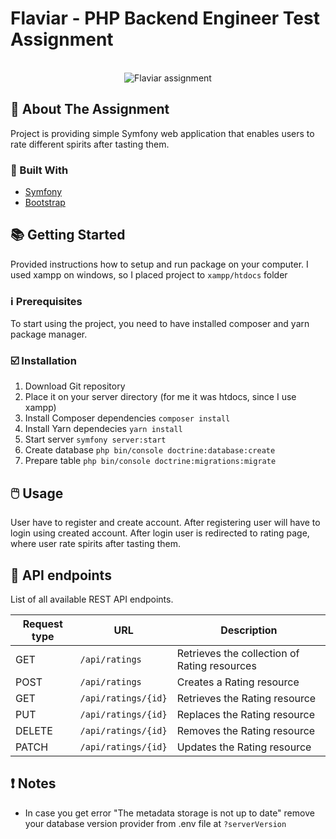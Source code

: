 # Flaviar - PHP Backend Engineer Test Assignment

<!-- PROJECT LOGO -->
<br />
<div align="center">
   <img src="https://i.imgur.com/kOoTOG3.jpg" alt="Flaviar assignment">
</div>



<!-- ABOUT THE PROJECT -->
## 📝 About The Assignment

Project is providing simple Symfony web application that enables users to rate different spirits after tasting them.



### 🧰 Built With

* [Symfony](https://symfony.com/)
* [Bootstrap](https://getbootstrap.com)



<!-- GETTING STARTED -->
## 📚 Getting Started

Provided instructions how to setup and run package on your computer. I used xampp on windows, so I placed project to ```xampp/htdocs``` folder

### ℹ️ Prerequisites

To start using the project, you need to have installed composer and yarn package manager.


### ☑️ Installation

1. Download Git repository
2. Place it on your server directory (for me it was htdocs, since I use xampp)
3. Install Composer dependencies ```composer install```
4. Install Yarn dependecies ```yarn install```
5. Start server ```symfony server:start```
6. Create database ```php bin/console doctrine:database:create```
7. Prepare table ```php bin/console doctrine:migrations:migrate```



<!-- USAGE EXAMPLES -->
## 🖱️ Usage

User have to register and create account. After registering user will have to login using created account. After login user is redirected to rating page, where user rate spirits after tasting them.


<!-- USAGE EXAMPLES -->
## 📔 API endpoints

List of all available REST API endpoints.

| Request type | URL | Description |
| ------ | ------ |------ |
| GET | ```/api/ratings``` |Retrieves the collection of Rating resources
| POST | ```/api/ratings``` |Creates a Rating resource
| GET | ```/api/ratings/{id}``` |Retrieves the Rating resource
| PUT | ```/api/ratings/{id}``` |Replaces the Rating resource
| DELETE | ```/api/ratings/{id}``` |Removes the Rating resource
| PATCH | ```/api/ratings/{id}``` |Updates the Rating resource


<!-- Notes -->
## ❗ Notes

- In case you get error "The metadata storage is not up to date" remove your database version provider from  .env file at ```?serverVersion```
